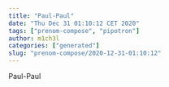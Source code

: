 ```yaml
---
title: "Paul-Paul"
date: "Thu Dec 31 01:10:12 CET 2020"
tags: ["prenom-compose", "pipotron"]
author: m1ch3l
categories: ["generated"]
slug: "prenom-compose/2020-12-31-01:10:12"
---
```


Paul-Paul
